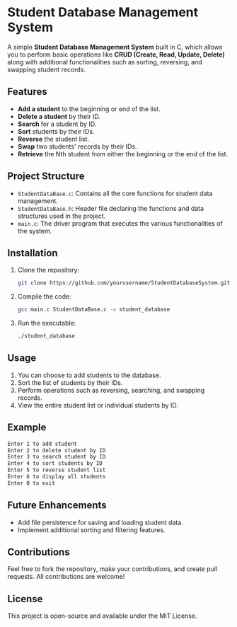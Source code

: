# Student Database Management System

A simple **Student Database Management System** built in C, which allows you to perform basic operations like **CRUD (Create, Read, Update, Delete)** along with additional functionalities such as sorting, reversing, and swapping student records.

## Features

- **Add a student** to the beginning or end of the list.
- **Delete a student** by their ID.
- **Search** for a student by ID.
- **Sort** students by their IDs.
- **Reverse** the student list.
- **Swap** two students' records by their IDs.
- **Retrieve** the Nth student from either the beginning or the end of the list.

## Project Structure

- `StudentDataBase.c`: Contains all the core functions for student data management.
- `StudentDataBase.h`: Header file declaring the functions and data structures used in the project.
- `main.c`: The driver program that executes the various functionalities of the system.

## Installation

1. Clone the repository:

   ```bash
   git clone https://github.com/yourusername/StudentDatabaseSystem.git
   ```

2. Compile the code:

   ```bash
   gcc main.c StudentDataBase.c -o student_database
   ```

3. Run the executable:

   ```bash
   ./student_database
   ```

## Usage

1. You can choose to add students to the database.
2. Sort the list of students by their IDs.
3. Perform operations such as reversing, searching, and swapping records.
4. View the entire student list or individual students by ID.

## Example

```bash
Enter 1 to add student
Enter 2 to delete student by ID
Enter 3 to search student by ID
Enter 4 to sort students by ID
Enter 5 to reverse student list
Enter 6 to display all students
Enter 0 to exit
```

## Future Enhancements

- Add file persistence for saving and loading student data.
- Implement additional sorting and filtering features.

## Contributions

Feel free to fork the repository, make your contributions, and create pull requests. All contributions are welcome!

## License

This project is open-source and available under the MIT License.
```
